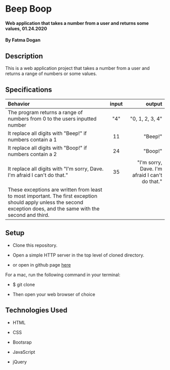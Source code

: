 # Beep Boop

#### Web application that takes a number from a user and returns some values, 01.24.2020

#### By Fatma Dogan

## Description

This is a web application project that takes a number from a user and returns a range of numbers or some values.

## Specifications

| Behavior         | input        | output |
| :--------------- |:------------:| -----:|
| The program returns a range of numbers from 0 to the users inputted number  | "4"  | "0, 1, 2, 3, 4" |
| It replace all digits with "Beep!" if numbers contain a 1 | 11 | "Beep!" |
| It replace all digits with "Boop!" if numbers contain a 2 | 24 | "Boop!"  |
| It replace all digits with  "I'm sorry, Dave. I'm afraid I can't do that." | 35 |  "I'm sorry, Dave. I'm afraid I can't do that."|
|These exceptions are written from least to most important. The first exception should apply unless the second exception does, and the same with the second and third.
## Setup

* Clone this repository.

* Open a simple HTTP server in the top level of cloned directory. 

* or open in github page [here]()

For a mac, run the following command in your terminal:

* $ git clone 

* Then open your web browser of choice

## Technologies Used 

* HTML

* CSS

* Bootsrap

* JavaScript 

* jQuery